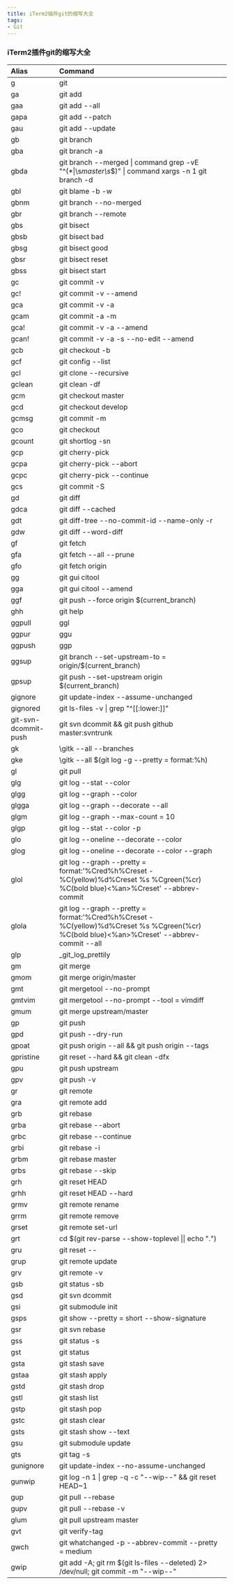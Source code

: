 ```yaml
---
title: iTerm2插件git的缩写大全
tags: 
- Git
---
```

### iTerm2插件git的缩写大全

<table>
<thead>
<tr>
<th style="text-align:left">Alias</th>
<th style="text-align:left">Command</th>
</tr>
</thead>
<tbody>
<tr>
<td style="text-align:left">g</td>
<td style="text-align:left">git</td>
</tr>
<tr>
<td style="text-align:left">ga</td>
<td style="text-align:left">git add</td>
</tr>
<tr>
<td style="text-align:left">gaa</td>
<td style="text-align:left">git add --all</td>
</tr>
<tr>
<td style="text-align:left">gapa</td>
<td style="text-align:left">git add --patch</td>
</tr>
<tr>
<td style="text-align:left">gau</td>
<td style="text-align:left">git add --update</td>
</tr>
<tr>
<td style="text-align:left">gb</td>
<td style="text-align:left">git branch</td>
</tr>
<tr>
<td style="text-align:left">gba</td>
<td style="text-align:left">git branch -a</td>
</tr>
<tr>
<td style="text-align:left">gbda</td>
<td style="text-align:left">git branch --merged | command grep -vE "^(*|\s<em>master\s</em>$)" | command xargs -n 1 git branch -d</td>
</tr>
<tr>
<td style="text-align:left">gbl</td>
<td style="text-align:left">git blame -b -w</td>
</tr>
<tr>
<td style="text-align:left">gbnm</td>
<td style="text-align:left">git branch --no-merged</td>
</tr>
<tr>
<td style="text-align:left">gbr</td>
<td style="text-align:left">git branch --remote</td>
</tr>
<tr>
<td style="text-align:left">gbs</td>
<td style="text-align:left">git bisect</td>
</tr>
<tr>
<td style="text-align:left">gbsb</td>
<td style="text-align:left">git bisect bad</td>
</tr>
<tr>
<td style="text-align:left">gbsg</td>
<td style="text-align:left">git bisect good</td>
</tr>
<tr>
<td style="text-align:left">gbsr</td>
<td style="text-align:left">git bisect reset</td>
</tr>
<tr>
<td style="text-align:left">gbss</td>
<td style="text-align:left">git bisect start</td>
</tr>
<tr>
<td style="text-align:left">gc</td>
<td style="text-align:left">git commit -v</td>
</tr>
<tr>
<td style="text-align:left">gc!</td>
<td style="text-align:left">git commit -v --amend</td>
</tr>
<tr>
<td style="text-align:left">gca</td>
<td style="text-align:left">git commit -v -a</td>
</tr>
<tr>
<td style="text-align:left">gcam</td>
<td style="text-align:left">git commit -a -m</td>
</tr>
<tr>
<td style="text-align:left">gca!</td>
<td style="text-align:left">git commit -v -a --amend</td>
</tr>
<tr>
<td style="text-align:left">gcan!</td>
<td style="text-align:left">git commit -v -a -s --no-edit --amend</td>
</tr>
<tr>
<td style="text-align:left">gcb</td>
<td style="text-align:left">git checkout -b</td>
</tr>
<tr>
<td style="text-align:left">gcf</td>
<td style="text-align:left">git config --list</td>
</tr>
<tr>
<td style="text-align:left">gcl</td>
<td style="text-align:left">git clone --recursive</td>
</tr>
<tr>
<td style="text-align:left">gclean</td>
<td style="text-align:left">git clean -df</td>
</tr>
<tr>
<td style="text-align:left">gcm</td>
<td style="text-align:left">git checkout master</td>
</tr>
<tr>
<td style="text-align:left">gcd</td>
<td style="text-align:left">git checkout develop</td>
</tr>
<tr>
<td style="text-align:left">gcmsg</td>
<td style="text-align:left">git commit -m</td>
</tr>
<tr>
<td style="text-align:left">gco</td>
<td style="text-align:left">git checkout</td>
</tr>
<tr>
<td style="text-align:left">gcount</td>
<td style="text-align:left">git shortlog -sn</td>
</tr>
<tr>
<td style="text-align:left">gcp</td>
<td style="text-align:left">git cherry-pick</td>
</tr>
<tr>
<td style="text-align:left">gcpa</td>
<td style="text-align:left">git cherry-pick --abort</td>
</tr>
<tr>
<td style="text-align:left">gcpc</td>
<td style="text-align:left">git cherry-pick --continue</td>
</tr>
<tr>
<td style="text-align:left">gcs</td>
<td style="text-align:left">git commit -S</td>
</tr>
<tr>
<td style="text-align:left">gd</td>
<td style="text-align:left">git diff</td>
</tr>
<tr>
<td style="text-align:left">gdca</td>
<td style="text-align:left">git diff --cached</td>
</tr>
<tr>
<td style="text-align:left">gdt</td>
<td style="text-align:left">git diff-tree --no-commit-id --name-only -r</td>
</tr>
<tr>
<td style="text-align:left">gdw</td>
<td style="text-align:left">git diff --word-diff</td>
</tr>
<tr>
<td style="text-align:left">gf</td>
<td style="text-align:left">git fetch</td>
</tr>
<tr>
<td style="text-align:left">gfa</td>
<td style="text-align:left">git fetch --all --prune</td>
</tr>
<tr>
<td style="text-align:left">gfo</td>
<td style="text-align:left">git fetch origin</td>
</tr>
<tr>
<td style="text-align:left">gg</td>
<td style="text-align:left">git gui citool</td>
</tr>
<tr>
<td style="text-align:left">gga</td>
<td style="text-align:left">git gui citool --amend</td>
</tr>
<tr>
<td style="text-align:left">ggf</td>
<td style="text-align:left">git push --force origin $(current_branch)</td>
</tr>
<tr>
<td style="text-align:left">ghh</td>
<td style="text-align:left">git help</td>
</tr>
<tr>
<td style="text-align:left">ggpull</td>
<td style="text-align:left">ggl</td>
</tr>
<tr>
<td style="text-align:left">ggpur</td>
<td style="text-align:left">ggu</td>
</tr>
<tr>
<td style="text-align:left">ggpush</td>
<td style="text-align:left">ggp</td>
</tr>
<tr>
<td style="text-align:left">ggsup</td>
<td style="text-align:left">git branch --set-upstream-to = origin/$(current_branch)</td>
</tr>
<tr>
<td style="text-align:left">gpsup</td>
<td style="text-align:left">git push --set-upstream origin $(current_branch)</td>
</tr>
<tr>
<td style="text-align:left">gignore</td>
<td style="text-align:left">git update-index --assume-unchanged</td>
</tr>
<tr>
<td style="text-align:left">gignored</td>
<td style="text-align:left">git ls-files -v | grep "^[[:lower:]]"</td>
</tr>
<tr>
<td style="text-align:left">git-svn-dcommit-push</td>
<td style="text-align:left">git svn dcommit &amp;&amp; git push github master:svntrunk</td>
</tr>
<tr>
<td style="text-align:left">gk</td>
<td style="text-align:left">\gitk --all --branches</td>
</tr>
<tr>
<td style="text-align:left">gke</td>
<td style="text-align:left">\gitk --all $(git log -g --pretty = format:%h)</td>
</tr>
<tr>
<td style="text-align:left">gl</td>
<td style="text-align:left">git pull</td>
</tr>
<tr>
<td style="text-align:left">glg</td>
<td style="text-align:left">git log --stat --color</td>
</tr>
<tr>
<td style="text-align:left">glgg</td>
<td style="text-align:left">git log --graph --color</td>
</tr>
<tr>
<td style="text-align:left">glgga</td>
<td style="text-align:left">git log --graph --decorate --all</td>
</tr>
<tr>
<td style="text-align:left">glgm</td>
<td style="text-align:left">git log --graph --max-count = 10</td>
</tr>
<tr>
<td style="text-align:left">glgp</td>
<td style="text-align:left">git log --stat --color -p</td>
</tr>
<tr>
<td style="text-align:left">glo</td>
<td style="text-align:left">git log --oneline --decorate --color</td>
</tr>
<tr>
<td style="text-align:left">glog</td>
<td style="text-align:left">git log --oneline --decorate --color --graph</td>
</tr>
<tr>
<td style="text-align:left">glol</td>
<td style="text-align:left">git log --graph --pretty = format:'%Cred%h%Creset -%C(yellow)%d%Creset %s %Cgreen(%cr) %C(bold blue)&lt;%an&gt;%Creset' --abbrev-commit</td>
</tr>
<tr>
<td style="text-align:left">glola</td>
<td style="text-align:left">git log --graph --pretty = format:'%Cred%h%Creset -%C(yellow)%d%Creset %s %Cgreen(%cr) %C(bold blue)&lt;%an&gt;%Creset' --abbrev-commit --all</td>
</tr>
<tr>
<td style="text-align:left">glp</td>
<td style="text-align:left">_git_log_prettily</td>
</tr>
<tr>
<td style="text-align:left">gm</td>
<td style="text-align:left">git merge</td>
</tr>
<tr>
<td style="text-align:left">gmom</td>
<td style="text-align:left">git merge origin/master</td>
</tr>
<tr>
<td style="text-align:left">gmt</td>
<td style="text-align:left">git mergetool --no-prompt</td>
</tr>
<tr>
<td style="text-align:left">gmtvim</td>
<td style="text-align:left">git mergetool --no-prompt --tool = vimdiff</td>
</tr>
<tr>
<td style="text-align:left">gmum</td>
<td style="text-align:left">git merge upstream/master</td>
</tr>
<tr>
<td style="text-align:left">gp</td>
<td style="text-align:left">git push</td>
</tr>
<tr>
<td style="text-align:left">gpd</td>
<td style="text-align:left">git push --dry-run</td>
</tr>
<tr>
<td style="text-align:left">gpoat</td>
<td style="text-align:left">git push origin --all &amp;&amp; git push origin --tags</td>
</tr>
<tr>
<td style="text-align:left">gpristine</td>
<td style="text-align:left">git reset --hard &amp;&amp; git clean -dfx</td>
</tr>
<tr>
<td style="text-align:left">gpu</td>
<td style="text-align:left">git push upstream</td>
</tr>
<tr>
<td style="text-align:left">gpv</td>
<td style="text-align:left">git push -v</td>
</tr>
<tr>
<td style="text-align:left">gr</td>
<td style="text-align:left">git remote</td>
</tr>
<tr>
<td style="text-align:left">gra</td>
<td style="text-align:left">git remote add</td>
</tr>
<tr>
<td style="text-align:left">grb</td>
<td style="text-align:left">git rebase</td>
</tr>
<tr>
<td style="text-align:left">grba</td>
<td style="text-align:left">git rebase --abort</td>
</tr>
<tr>
<td style="text-align:left">grbc</td>
<td style="text-align:left">git rebase --continue</td>
</tr>
<tr>
<td style="text-align:left">grbi</td>
<td style="text-align:left">git rebase -i</td>
</tr>
<tr>
<td style="text-align:left">grbm</td>
<td style="text-align:left">git rebase master</td>
</tr>
<tr>
<td style="text-align:left">grbs</td>
<td style="text-align:left">git rebase --skip</td>
</tr>
<tr>
<td style="text-align:left">grh</td>
<td style="text-align:left">git reset HEAD</td>
</tr>
<tr>
<td style="text-align:left">grhh</td>
<td style="text-align:left">git reset HEAD --hard</td>
</tr>
<tr>
<td style="text-align:left">grmv</td>
<td style="text-align:left">git remote rename</td>
</tr>
<tr>
<td style="text-align:left">grrm</td>
<td style="text-align:left">git remote remove</td>
</tr>
<tr>
<td style="text-align:left">grset</td>
<td style="text-align:left">git remote set-url</td>
</tr>
<tr>
<td style="text-align:left">grt</td>
<td style="text-align:left">cd $(git rev-parse --show-toplevel || echo ".")</td>
</tr>
<tr>
<td style="text-align:left">gru</td>
<td style="text-align:left">git reset --</td>
</tr>
<tr>
<td style="text-align:left">grup</td>
<td style="text-align:left">git remote update</td>
</tr>
<tr>
<td style="text-align:left">grv</td>
<td style="text-align:left">git remote -v</td>
</tr>
<tr>
<td style="text-align:left">gsb</td>
<td style="text-align:left">git status -sb</td>
</tr>
<tr>
<td style="text-align:left">gsd</td>
<td style="text-align:left">git svn dcommit</td>
</tr>
<tr>
<td style="text-align:left">gsi</td>
<td style="text-align:left">git submodule init</td>
</tr>
<tr>
<td style="text-align:left">gsps</td>
<td style="text-align:left">git show --pretty = short --show-signature</td>
</tr>
<tr>
<td style="text-align:left">gsr</td>
<td style="text-align:left">git svn rebase</td>
</tr>
<tr>
<td style="text-align:left">gss</td>
<td style="text-align:left">git status -s</td>
</tr>
<tr>
<td style="text-align:left">gst</td>
<td style="text-align:left">git status</td>
</tr>
<tr>
<td style="text-align:left">gsta</td>
<td style="text-align:left">git stash save</td>
</tr>
<tr>
<td style="text-align:left">gstaa</td>
<td style="text-align:left">git stash apply</td>
</tr>
<tr>
<td style="text-align:left">gstd</td>
<td style="text-align:left">git stash drop</td>
</tr>
<tr>
<td style="text-align:left">gstl</td>
<td style="text-align:left">git stash list</td>
</tr>
<tr>
<td style="text-align:left">gstp</td>
<td style="text-align:left">git stash pop</td>
</tr>
<tr>
<td style="text-align:left">gstc</td>
<td style="text-align:left">git stash clear</td>
</tr>
<tr>
<td style="text-align:left">gsts</td>
<td style="text-align:left">git stash show --text</td>
</tr>
<tr>
<td style="text-align:left">gsu</td>
<td style="text-align:left">git submodule update</td>
</tr>
<tr>
<td style="text-align:left">gts</td>
<td style="text-align:left">git tag -s</td>
</tr>
<tr>
<td style="text-align:left">gunignore</td>
<td style="text-align:left">git update-index --no-assume-unchanged</td>
</tr>
<tr>
<td style="text-align:left">gunwip</td>
<td style="text-align:left">git log -n 1 | grep -q -c "--wip--" &amp;&amp; git reset HEAD~1</td>
</tr>
<tr>
<td style="text-align:left">gup</td>
<td style="text-align:left">git pull --rebase</td>
</tr>
<tr>
<td style="text-align:left">gupv</td>
<td style="text-align:left">git pull --rebase -v</td>
</tr>
<tr>
<td style="text-align:left">glum</td>
<td style="text-align:left">git pull upstream master</td>
</tr>
<tr>
<td style="text-align:left">gvt</td>
<td style="text-align:left">git verify-tag</td>
</tr>
<tr>
<td style="text-align:left">gwch</td>
<td style="text-align:left">git whatchanged -p --abbrev-commit --pretty = medium</td>
</tr>
<tr>
<td style="text-align:left">gwip</td>
<td style="text-align:left">git add -A; git rm $(git ls-files --deleted) 2&gt; /dev/null; git commit -m "--wip--"</td>
</tr>
</tbody>
</table>